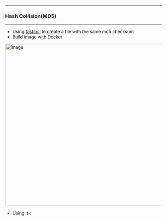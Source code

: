 -----------

### Hash Collision(MD5)  

-----------

- Using [fastcoll](https://github.com/brimstone/fastcoll) to create a file with the same md5 checksum
- Build image with Docker

<img width="1893" height="520" alt="image" src="https://github.com/user-attachments/assets/9b5c788a-494d-4661-bc07-ebe8b0f180df" />

- Using it-:



